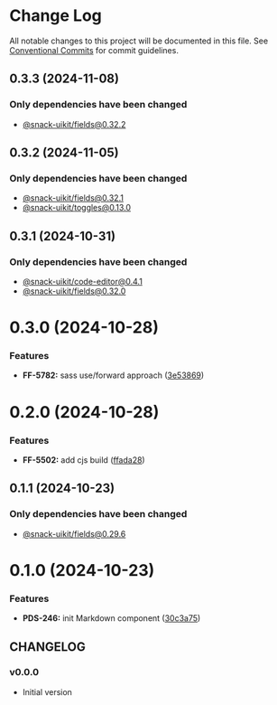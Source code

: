 # Change Log

All notable changes to this project will be documented in this file.
See [Conventional Commits](https://conventionalcommits.org) for commit guidelines.

## 0.3.3 (2024-11-08)

### Only dependencies have been changed
* [@snack-uikit/fields@0.32.2](https://github.com/cloud-ru-tech/snack-uikit/blob/master/packages/fields/CHANGELOG.md)





## 0.3.2 (2024-11-05)

### Only dependencies have been changed
* [@snack-uikit/fields@0.32.1](https://github.com/cloud-ru-tech/snack-uikit/blob/master/packages/fields/CHANGELOG.md)
* [@snack-uikit/toggles@0.13.0](https://github.com/cloud-ru-tech/snack-uikit/blob/master/packages/toggles/CHANGELOG.md)





## 0.3.1 (2024-10-31)

### Only dependencies have been changed
* [@snack-uikit/code-editor@0.4.1](https://github.com/cloud-ru-tech/snack-uikit/blob/master/packages/code-editor/CHANGELOG.md)
* [@snack-uikit/fields@0.32.0](https://github.com/cloud-ru-tech/snack-uikit/blob/master/packages/fields/CHANGELOG.md)





# 0.3.0 (2024-10-28)


### Features

* **FF-5782:** sass use/forward approach ([3e53869](https://github.com/cloud-ru-tech/snack-uikit/commit/3e53869ace864a7718e434b7f410c15dbd911cd5))





# 0.2.0 (2024-10-28)


### Features

* **FF-5502:** add cjs build ([ffada28](https://github.com/cloud-ru-tech/snack-uikit/commit/ffada28bfdc37ea760eb1c8759342e680bdf8dd6))





## 0.1.1 (2024-10-23)

### Only dependencies have been changed
* [@snack-uikit/fields@0.29.6](https://github.com/cloud-ru-tech/snack-uikit/blob/master/packages/fields/CHANGELOG.md)





# 0.1.0 (2024-10-23)


### Features

* **PDS-246:** init Markdown component ([30c3a75](https://github.com/cloud-ru-tech/snack-uikit/commit/30c3a7554a61cc40cb017dff388c06229e71ee34))





## CHANGELOG

### v0.0.0

- Initial version
